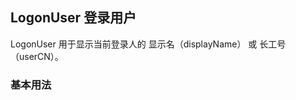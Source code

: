 <div class="demo-header">
<p class="overviewicon">
  <span class="wapi-form-logonuser"/>
</p>

## LogonUser 登录用户

<nova-uxlink widget-name="LogonUser"></nova-uxlink>

LogonUser 用于显示当前登录人的 显示名（displayName） 或 长工号（userCN）。
</div>

### 基本用法

<nova-demo-view link="logon-user/basic-usage"></nova-demo-view>

<br>

<nova-attributes link="logon-user"></nova-attributes>
